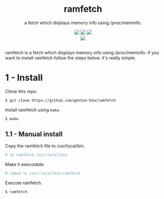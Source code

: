 <div align="center">
  <div>
    <h1>ramfetch</h1>
    <p>a fetch which displays memory info using /proc/meminfo.</p>
    <img src="https://img.shields.io/github/license/gentoo-btw/ramfetch?style=for-the-badge">
    <img src="https://img.shields.io/github/stars/gentoo-btw/ramfetch?style=for-the-badge">
    <img src="https://img.shields.io/github/forks/gentoo-btw/ramfetch?style=for-the-badge">
  </div>
  <div>
<img src="https://user-images.githubusercontent.com/119129086/207360404-ce498217-0828-4f99-9db8-9bbc0b207bb0.png">
</div>
<br>
</div>

ramfetch is a fetch which displays memory info using /proc/meminfo. if you want to install ramfetch follow the steps below. it's really simple.

# 1 - Install
Clone this repo.
```bash
$ git clone https://github.com/gentoo-btw/ramfetch
```
Install ramfetch using `make`.
```bash
$ make
```
## 1.1 - Manual install
Copy the ramfetch file to /usr/local/bin.
```bash
# cp ramfetch /usr/local/bin
```
Make it executable.
```bash
# chmod +x /usr/local/bin/ramfetch
```
Execute ramfetch.
```bash
$ ramfetch
```
